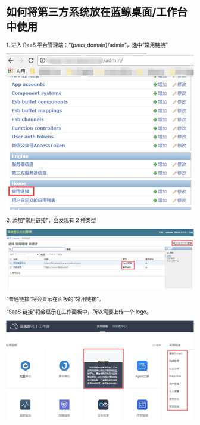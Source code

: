 # 如何将第三方系统放在蓝鲸桌面/工作台中使用

1\. 进入 PaaS 平台管理端：“{paas_domain}/admin”，选中“常用链接”

![-w2020](../assets/image065.png)

2\. 添加“常用链接”，会发现有 2 种类型

![-w2020](../assets/image066.png)

“普通链接”将会显示在面板的“常用链接”。

“SaaS 链接”将会显示在工作面板中，所以需要上传一个 logo。

![-w2020](../assets/image067.png)
